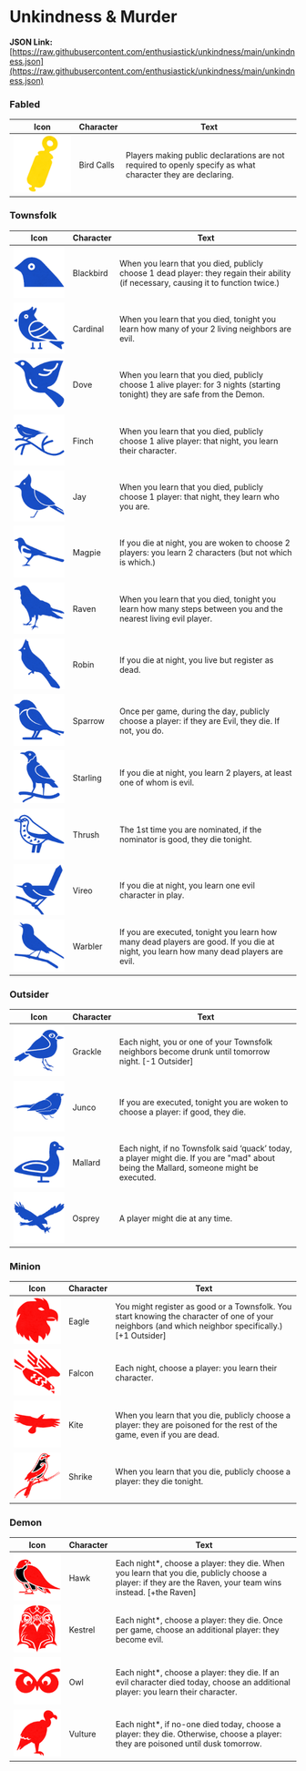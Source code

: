# Unkindness & Murder

**JSON Link:** [https://raw.githubusercontent.com/enthusiastick/unkindness/main/unkindness.json](https://raw.githubusercontent.com/enthusiastick/unkindness/main/unkindness.json)

### Fabled

Icon | Character | Text
--- | --- | ---
![Bird Calls](https://raw.githubusercontent.com/enthusiastick/unkindness/main/img/scaled/birdcalls.png) | Bird Calls | Players making public declarations are not required to openly specify as what character they are declaring.

### Townsfolk

Icon | Character | Text
--- | --- | ---
![Blackbird](https://raw.githubusercontent.com/enthusiastick/unkindness/main/img/scaled/blackbird.png) | Blackbird | When you learn that you died, publicly choose 1 dead player: they regain their ability (if necessary, causing it to function twice.)
![Cardinal](https://raw.githubusercontent.com/enthusiastick/unkindness/main/img/scaled/cardinal.png) | Cardinal | When you learn that you died, tonight you learn how many of your 2 living neighbors are evil.
![Dove](https://raw.githubusercontent.com/enthusiastick/unkindness/main/img/scaled/dove.png) | Dove | When you learn that you died, publicly choose 1 alive player: for 3 nights (starting tonight) they are safe from the Demon.
![Finch](https://raw.githubusercontent.com/enthusiastick/unkindness/main/img/scaled/finch.png) | Finch | When you learn that you died, publicly choose 1 alive player: that night, you learn their character.
![Jay](https://raw.githubusercontent.com/enthusiastick/unkindness/main/img/scaled/jay.png) | Jay | When you learn that you died, publicly choose 1 player: that night, they learn who you are.
![Magpie](https://raw.githubusercontent.com/enthusiastick/unkindness/main/img/scaled/magpie.png) | Magpie | If you die at night, you are woken to choose 2 players: you learn 2 characters (but not which is which.)
![Raven](https://raw.githubusercontent.com/enthusiastick/unkindness/main/img/scaled/raven.png) | Raven | When you learn that you died, tonight you learn how many steps between you and the nearest living evil player.
![Robin](https://raw.githubusercontent.com/enthusiastick/unkindness/main/img/scaled/robin.png) | Robin | If you die at night, you live but register as dead.
![Sparrow](https://raw.githubusercontent.com/enthusiastick/unkindness/main/img/scaled/sparrow.png) | Sparrow | Once per game, during the day, publicly choose a player: if they are Evil, they die. If not, you do.
![Starling](https://raw.githubusercontent.com/enthusiastick/unkindness/main/img/scaled/starling.png) | Starling | If you die at night, you learn 2 players, at least one of whom is evil.
![Thrush](https://raw.githubusercontent.com/enthusiastick/unkindness/main/img/scaled/thrush.png) | Thrush | The 1st time you are nominated, if the nominator is good, they die tonight.
![Vireo](https://raw.githubusercontent.com/enthusiastick/unkindness/main/img/scaled/vireo.png) | Vireo | If you die at night, you learn one evil character in play.
![Warbler](https://raw.githubusercontent.com/enthusiastick/unkindness/main/img/scaled/warbler.png) | Warbler | If you are executed, tonight you learn how many dead players are good. If you die at night, you learn how many dead players are evil.

### Outsider

Icon | Character | Text
--- | --- | ---
![Grackle](https://raw.githubusercontent.com/enthusiastick/unkindness/main/img/scaled/grackle.png) | Grackle | Each night, you or one of your Townsfolk neighbors become drunk until tomorrow night. [-1 Outsider]
![Junco](https://raw.githubusercontent.com/enthusiastick/unkindness/main/img/scaled/junco.png) | Junco | If you are executed, tonight you are woken to choose a player: if good, they die.
![Mallard](https://raw.githubusercontent.com/enthusiastick/unkindness/main/img/scaled/mallard.png) | Mallard | Each night, if no Townsfolk said ‘quack’ today, a player might die. If you are \"mad\" about being the Mallard, someone might be executed.
![Osprey](https://raw.githubusercontent.com/enthusiastick/unkindness/main/img/scaled/osprey.png) | Osprey | A player might die at any time.

### Minion

Icon | Character | Text
--- | --- | ---
![Eagle](https://raw.githubusercontent.com/enthusiastick/unkindness/main/img/scaled/eagle.png) | Eagle | You might register as good or a Townsfolk. You start knowing the character of one of your neighbors (and which neighbor specifically.) [+1 Outsider]
![Falcon](https://raw.githubusercontent.com/enthusiastick/unkindness/main/img/scaled/falcon.png) | Falcon | Each night, choose a player: you learn their character.
![Kite](https://raw.githubusercontent.com/enthusiastick/unkindness/main/img/scaled/kite.png) | Kite | When you learn that you die, publicly choose a player: they are poisoned for the rest of the game, even if you are dead.
![Shrike](https://raw.githubusercontent.com/enthusiastick/unkindness/main/img/scaled/shrike.png) | Shrike | When you learn that you die, publicly choose a player: they die tonight.

### Demon

Icon | Character | Text
--- | --- | ---
![Hawk](https://raw.githubusercontent.com/enthusiastick/unkindness/main/img/scaled/hawk.png) | Hawk | Each night*, choose a player: they die. When you learn that you die, publicly choose a player: if they are the Raven, your team wins instead. [+the Raven]
![Kestrel](https://raw.githubusercontent.com/enthusiastick/unkindness/main/img/scaled/kestrel.png) | Kestrel | Each night*, choose a player: they die. Once per game, choose an additional player: they become evil.
![Owl](https://raw.githubusercontent.com/enthusiastick/unkindness/main/img/scaled/owl.png) | Owl | Each night*, choose a player: they die. If an evil character died today, choose an additional player: you learn their character.
![Vulture](https://raw.githubusercontent.com/enthusiastick/unkindness/main/img/scaled/vulture.png) | Vulture | Each night*, if no-one died today, choose a player: they die. Otherwise, choose a player: they are poisoned until dusk tomorrow.
